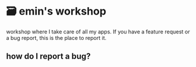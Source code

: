 # 🗃 emin's workshop
workshop where I take care of all my apps. If you have a feature request or a bug report, this is the place to report it.

## how do I report a bug?
